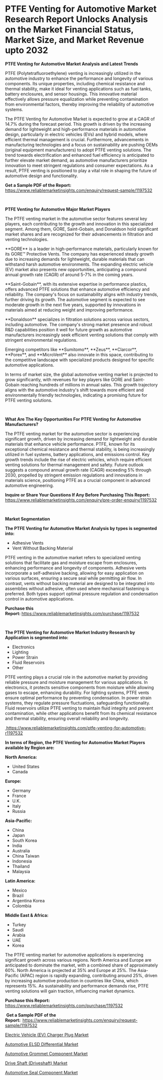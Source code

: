 <p><h1>PTFE Venting for Automotive Market Research Report Unlocks Analysis on the Market Financial Status, Market Size, and Market Revenue upto 2032</h1></p><p><strong>PTFE Venting for Automotive Market Analysis and Latest Trends</strong></p>
<p><p>PTFE (Polytetrafluoroethylene) venting is increasingly utilized in the automotive industry to enhance the performance and longevity of various components. Its unique properties, including chemical resistance and thermal stability, make it ideal for venting applications such as fuel tanks, battery enclosures, and sensor housings. This innovative material effectively allows pressure equalization while preventing contamination from environmental factors, thereby improving the reliability of automotive systems.</p><p>The PTFE Venting for Automotive Market is expected to grow at a CAGR of 14.7% during the forecast period. This growth is driven by the increasing demand for lightweight and high-performance materials in automotive design, particularly in electric vehicles (EVs) and hybrid models, where efficient thermal management is crucial. Furthermore, advancements in manufacturing technologies and a focus on sustainability are pushing OEMs (original equipment manufacturers) to adopt PTFE venting solutions. The trend towards electrification and enhanced fuel efficiency is anticipated to further elevate market demand, as automotive manufacturers prioritize innovation to meet stringent regulations and consumer expectations. As a result, PTFE venting is positioned to play a vital role in shaping the future of automotive design and functionality.</p></p>
<p><strong>Get a Sample PDF of the Report:&nbsp;</strong> <a href="https://www.reliablemarketinsights.com/enquiry/request-sample/1197532?utm_campaign=2012&utm_medium=2&utm_source=Github&utm_content=ia&utm_term=03022025&utm_id=ptfe-venting-for-automotive">https://www.reliablemarketinsights.com/enquiry/request-sample/1197532</a></p>
<p>&nbsp;</p>
<p><strong>PTFE Venting for Automotive Major Market Players</strong></p>
<p><p>The PTFE venting market in the automotive sector features several key players, each contributing to the growth and innovation in this specialized segment. Among them, GORE, Saint-Gobain, and Donaldson hold significant market shares and are recognized for their advancements in filtration and venting technologies.</p><p>**GORE** is a leader in high-performance materials, particularly known for its GORE™ Protective Vents. The company has experienced steady growth due to increasing demands for lightweight, durable materials that can withstand harsh automotive environments. The expanding electric vehicle (EV) market also presents new opportunities, anticipating a compound annual growth rate (CAGR) of around 5-7% in the coming years.</p><p>**Saint-Gobain**, with its extensive expertise in performance plastics, offers advanced PTFE solutions that enhance automotive efficiency and reliability. The company's focus on sustainability aligns with industry trends, further driving its growth. The automotive segment is expected to see moderate growth in the next five years, supported by innovations in materials aimed at reducing weight and improving performance.</p><p>**Donaldson** specializes in filtration solutions across various sectors, including automotive. The company's strong market presence and robust R&D capabilities position it well for future growth as automotive manufacturers increasingly seek efficient venting solutions that comply with stringent environmental regulations.</p><p>Emerging competitors like **Sumitomo**, **Zeus**, **Clarcor**, **Porex**, and **MicroVent** also innovate in this space, contributing to the competitive landscape with specialized products designed for specific automotive applications.</p><p>In terms of market size, the global automotive venting market is projected to grow significantly, with revenues for key players like GORE and Saint-Gobain reaching hundreds of millions in annual sales. This growth trajectory aligns with the automotive industry's shift towards more efficient and environmentally friendly technologies, indicating a promising future for PTFE venting solutions.</p></p>
<p>&nbsp;</p>
<p><strong>What Are The Key Opportunities For PTFE Venting for Automotive Manufacturers?</strong></p>
<p><p>The PTFE venting market for the automotive sector is experiencing significant growth, driven by increasing demand for lightweight and durable materials that enhance vehicle performance. PTFE, known for its exceptional chemical resistance and thermal stability, is being increasingly utilized in fuel systems, battery applications, and emissions control. Key growth trends include the rise of electric vehicles, which require efficient venting solutions for thermal management and safety. Future outlook suggests a compound annual growth rate (CAGR) exceeding 5% through 2030, propelled by stringent emission regulations and innovations in materials science, positioning PTFE as a crucial component in advanced automotive engineering.</p></p>
<p><strong>Inquire or Share Your Questions If Any Before Purchasing This Report:</strong> <a href="https://www.reliablemarketinsights.com/enquiry/pre-order-enquiry/1197532?utm_campaign=2012&utm_medium=2&utm_source=Github&utm_content=ia&utm_term=03022025&utm_id=ptfe-venting-for-automotive">https://www.reliablemarketinsights.com/enquiry/pre-order-enquiry/1197532</a></p>
<p>&nbsp;</p>
<p><strong>Market Segmentation</strong></p>
<p><strong>The PTFE Venting for Automotive Market Analysis by types is segmented into:</strong></p>
<p><ul><li>Adhesive Vents</li><li>Vent Without Backing Material</li></ul></p>
<p><p>PTFE venting in the automotive market refers to specialized venting solutions that facilitate gas and moisture escape from enclosures, enhancing performance and longevity of components. Adhesive vents incorporate a self-adhesive backing, allowing for easy application on various surfaces, ensuring a secure seal while permitting air flow. In contrast, vents without backing material are designed to be integrated into assemblies without adhesive, often used where mechanical fastening is preferred. Both types support optimal pressure regulation and condensation control in automotive applications.</p></p>
<p><strong>Purchase this Report:&nbsp;</strong><a href="https://www.reliablemarketinsights.com/purchase/1197532?utm_campaign=2012&utm_medium=2&utm_source=Github&utm_content=ia&utm_term=03022025&utm_id=ptfe-venting-for-automotive">https://www.reliablemarketinsights.com/purchase/1197532</a></p>
<p>&nbsp;</p>
<p><strong>The PTFE Venting for Automotive Market Industry Research by Application is segmented into:</strong></p>
<p><ul><li>Electronics</li><li>Lighting</li><li>Power Strain</li><li>Fluid Reservoirs</li><li>Other</li></ul></p>
<p><p>PTFE venting plays a crucial role in the automotive market by providing reliable pressure and moisture management for various applications. In electronics, it protects sensitive components from moisture while allowing gases to escape, enhancing durability. For lighting systems, PTFE vents ensure optimal performance by preventing condensation. In power strain systems, they regulate pressure fluctuations, safeguarding functionality. Fluid reservoirs utilize PTFE venting to maintain fluid integrity and prevent contamination, while other applications benefit from its chemical resistance and thermal stability, ensuring overall reliability and longevity.</p></p>
<p><a href="https://www.reliablemarketinsights.com/ptfe-venting-for-automotive-r1197532?utm_campaign=2012&utm_medium=2&utm_source=Github&utm_content=ia&utm_term=03022025&utm_id=ptfe-venting-for-automotive">&nbsp;https://www.reliablemarketinsights.com/ptfe-venting-for-automotive-r1197532</a></p>
<p><strong>In terms of Region, the PTFE Venting for Automotive Market Players available by Region are:</strong></p>
<p>
    <p> <strong> North America: </strong>
        <ul>
            <li>United States</li>
            <li>Canada</li>
        </ul>
        </p> 
    <p> <strong> Europe: </strong>
        <ul>
            <li>Germany</li>
            <li>France</li>
            <li>U.K.</li>
            <li>Italy</li>
            <li>Russia</li>
        </ul>
        </p> 
    <p> <strong> Asia-Pacific: </strong>
        <ul>
            <li>China</li>
            <li>Japan</li>
            <li>South Korea</li>
            <li>India</li>
            <li>Australia</li>
            <li>China Taiwan</li>
            <li>Indonesia</li>
            <li>Thailand</li>
            <li>Malaysia</li>
        </ul>
        </p> 
    <p> <strong> Latin America: </strong>
        <ul>
            <li>Mexico</li>
            <li>Brazil</li>
            <li>Argentina Korea</li>
            <li>Colombia</li>
        </ul>
        </p> 
    <p> <strong> Middle East & Africa: </strong>
        <ul>
            <li>Turkey</li>
            <li>Saudi</li>
            <li>Arabia</li>
            <li>UAE</li>
            <li>Korea</li>
        </ul>
    </p>
    </p>
<p><p>The PTFE venting market for automotive applications is experiencing significant growth across various regions. North America and Europe are anticipated to dominate the market, with a combined share of approximately 60%. North America is projected at 35% and Europe at 25%. The Asia-Pacific (APAC) region is rapidly expanding, contributing around 25%, driven by increasing automotive production in countries like China, which represents 15%. As sustainability and performance demands rise, PTFE venting solutions will gain traction, influencing market dynamics.</p></p>
<p><strong>Purchase this Report: </strong><a href="https://www.reliablemarketinsights.com/purchase/1197532?utm_campaign=2012&utm_medium=2&utm_source=Github&utm_content=ia&utm_term=03022025&utm_id=ptfe-venting-for-automotive">https://www.reliablemarketinsights.com/purchase/1197532</a></p>
<p>&nbsp;<strong>Get a Sample PDF of the Report:&nbsp;&nbsp;</strong><a href="https://www.reliablemarketinsights.com/enquiry/request-sample/1197532?utm_campaign=2012&utm_medium=2&utm_source=Github&utm_content=ia&utm_term=03022025&utm_id=ptfe-venting-for-automotive">https://www.reliablemarketinsights.com/enquiry/request-sample/1197532</a></p>
<p><strong></strong></p>
<p><p><a href="https://www.linkedin.com/pulse/electric-vehicle-ev-charger-plug-market-insights-industry-thr5c?utm_campaign=2012&utm_medium=2&utm_source=Github&utm_content=ia&utm_term=03022025&utm_id=ptfe-venting-for-automotive">Electric Vehicle (EV) Charger Plug Market</a></p><p><a href="https://www.linkedin.com/pulse/automotive-elsd-differential-market-insights-include-historical-uujwf?utm_campaign=2012&utm_medium=2&utm_source=Github&utm_content=ia&utm_term=03022025&utm_id=ptfe-venting-for-automotive">Automotive ELSD Differential Market</a></p><p><a href="https://www.linkedin.com/pulse/automotive-grommet-component-market-outlook-2025-2032-lbtyc?utm_campaign=2012&utm_medium=2&utm_source=Github&utm_content=ia&utm_term=03022025&utm_id=ptfe-venting-for-automotive">Automotive Grommet Component Market</a></p><p><a href="https://www.linkedin.com/pulse/drive-shaft-driveshaft-market-size-expanding-rapidly-annual-vvtzf?utm_campaign=2012&utm_medium=2&utm_source=Github&utm_content=ia&utm_term=03022025&utm_id=ptfe-venting-for-automotive">Drive Shaft (Driveshaft) Market</a></p><p><a href="https://www.linkedin.com/pulse/future-growth-trends-automotive-seal-component-market-xu3zc?utm_campaign=2012&utm_medium=2&utm_source=Github&utm_content=ia&utm_term=03022025&utm_id=ptfe-venting-for-automotive">Automotive Seal Component Market</a></p></p>